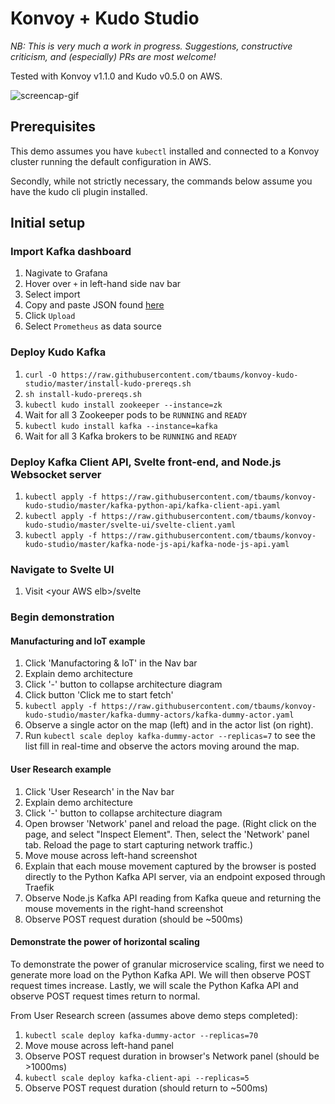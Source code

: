 # Konvoy + Kudo Studio

_NB: This is very much a work in progress. Suggestions, constructive criticism, and (especially) PRs are most welcome!_

Tested with Konvoy v1.1.0 and Kudo v0.5.0 on AWS. 

![screencap-gif](https://github.com/tbaums/konvoy-kudo-studio/blob/master/2019_07_22-screencap.gif)

## Prerequisites

This demo assumes you have `kubectl` installed and connected to a Konvoy cluster running the default configuration in AWS.  

Secondly, while not strictly necessary, the commands below assume you have the kudo cli plugin installed.


## Initial setup

### Import Kafka dashboard

1. Nagivate to Grafana
1. Hover over `+` in left-hand side nav bar
1. Select import
1. Copy and paste JSON found [here](https://raw.githubusercontent.com/kudobuilder/operators/master/repository/kafka/docs/v0.1/resources/grafana-dashboard.json)
1. Click `Upload`
1. Select `Prometheus` as data source

### Deploy Kudo Kafka
1. `curl -O https://raw.githubusercontent.com/tbaums/konvoy-kudo-studio/master/install-kudo-prereqs.sh`
1. `sh install-kudo-prereqs.sh`
1. `kubectl kudo install zookeeper --instance=zk`
1. Wait for all 3 Zookeeper pods to be `RUNNING` and `READY`
1. `kubectl kudo install kafka --instance=kafka`
1. Wait for all 3 Kafka brokers to be `RUNNING` and `READY`

### Deploy Kafka Client API, Svelte front-end, and Node.js Websocket server
1. `kubectl apply -f https://raw.githubusercontent.com/tbaums/konvoy-kudo-studio/master/kafka-python-api/kafka-client-api.yaml`
1. `kubectl apply -f https://raw.githubusercontent.com/tbaums/konvoy-kudo-studio/master/svelte-ui/svelte-client.yaml`
1. `kubectl apply -f https://raw.githubusercontent.com/tbaums/konvoy-kudo-studio/master/kafka-node-js-api/kafka-node-js-api.yaml`



### Navigate to Svelte UI
1. Visit \<your AWS elb\>/svelte

### Begin demonstration

#### Manufacturing and IoT example
1. Click 'Manufactoring & IoT' in the Nav bar
1. Explain demo architecture
1. Click '-' button to collapse architecture diagram
1. Click button 'Click me to start fetch'
1. `kubectl apply -f https://raw.githubusercontent.com/tbaums/konvoy-kudo-studio/master/kafka-dummy-actors/kafka-dummy-actor.yaml`
1. Observe a single actor on the map (left) and in the actor list (on right).
1. Run `kubectl scale deploy kafka-dummy-actor --replicas=7` to see the list fill in real-time and observe the actors moving around the map.

#### User Research example

1. Click 'User Research' in the Nav bar
1. Explain demo architecture
1. Click '-' button to collapse architecture diagram
1. Open browser 'Network' panel and reload the page. (Right click on the page, and select "Inspect Element". Then, select the 'Network' panel tab. Reload the page to start capturing network traffic.)
1. Move mouse across left-hand screenshot
1. Explain that each mouse movement captured by the browser is posted directly to the Python Kafka API server, via an endpoint exposed through Traefik
1. Observe Node.js Kafka API reading from Kafka queue and returning the mouse movements in the right-hand screenshot
1. Observe POST request duration (should be ~500ms)

#### Demonstrate the power of horizontal scaling
To demonstrate the power of granular microservice scaling, first we need to generate more load on the Python Kafka API. We will then observe POST request times increase. Lastly, we will scale the Python Kafka API and observe POST request times return to normal.

From User Research screen (assumes above demo steps completed):
1. `kubectl scale deploy kafka-dummy-actor --replicas=70`
1. Move mouse across left-hand panel
1. Observe POST request duration in browser's Network panel (should be >1000ms)
1. `kubectl scale deploy kafka-client-api --replicas=5`
1. Observe POST request duration (should return to ~500ms)

#### 
